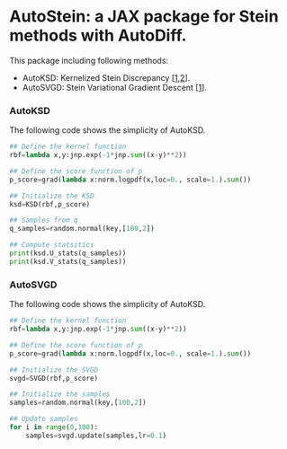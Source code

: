 # AutoStein: a JAX package for Stein methods with AutoDiff.
This package including following methods:
* AutoKSD: Kernelized Stein Discrepancy [[1](https://arxiv.org/pdf/1602.03253.pdf),[2](https://arxiv.org/pdf/1602.02964.pdf)].
* AutoSVGD: Stein Variational Gradient Descent [[1](https://arxiv.org/pdf/1608.04471.pdf)].

### AutoKSD
The following code shows the simplicity of  AutoKSD.
``` python
## Define the kernel function
rbf=lambda x,y:jnp.exp(-1*jnp.sum((x-y)**2))

## Define the score function of p
p_score=grad(lambda x:norm.logpdf(x,loc=0., scale=1.).sum())

## Initialize the KSD
ksd=KSD(rbf,p_score)

## Samples from q
q_samples=random.normal(key,[100,2])

## Compute statsitics
print(ksd.U_stats(q_samples))
print(ksd.V_stats(q_samples))
```
### AutoSVGD
The following code shows the simplicity of AutoKSD.
``` python
## Define the kernel function
rbf=lambda x,y:jnp.exp(-1*jnp.sum((x-y)**2))

## Define the score function of p
p_score=grad(lambda x:norm.logpdf(x,loc=0., scale=1.).sum())

## Initialize the SVGD
svgd=SVGD(rbf,p_score)

## Initialize the samples
samples=random.normal(key,[100,2])

## Update samples
for i in range(0,100):
    samples=svgd.update(samples,lr=0.1)
```
